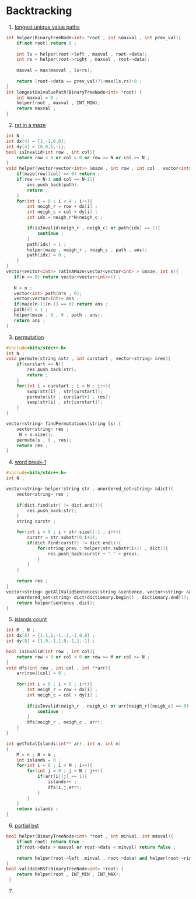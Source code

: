 # Backtracking 

1. [longest unique value paths](https://www.codingninjas.com/codestudio/problems/longest-univalue-path_985291?leftPanelTab=0)
```cpp
int helper(BinaryTreeNode<int> *root , int &maxval , int prev_val){
    if(not root) return 0 ;
    
    int ls = helper(root->left , maxval , root->data);
    int rs = helper(root->right , maxval , root->data);
    
    maxval = max(maxval , ls+rs);
    
    return (root->data == prev_val)?1+max(ls,rs):0 ;
}
int longestUnivaluePath(BinaryTreeNode<int> *root) {
    int maxval = 0 ;
    helper(root , maxval , INT_MIN);
    return maxval ;
}
```

2. [rat in a maze](https://www.codingninjas.com/codestudio/problems/rat-in-a-maze-all-paths_758966?leftPanelTab=0)
```cpp
int N ;
int dx[4] = {1,-1,0,0};
int dy[4] = {0,0,1,-1};
bool isInvalid(int row , int col){
    return row < 0 or col < 0 or row >= N or col >= N ;
}
void helper(vector<vector<int>> &maze , int row , int col , vector<int> &path ,vector<vector<int>> &ans){
    if(maze[row][col] == 0) return ;
    if(row == N-1 and col == N-1){
        ans.push_back(path);
        return ;
    }    
    for(int i = 0 ; i < 4 ; i++){
        int neigh_r = row + dx[i] ;
        int neigh_c = col + dy[i] ;
        int idx = neigh_r*N+neigh_c ;

        if(isInvalid(neigh_r , neigh_c) or path[idx] == 1){
            continue ;
        }
        path[idx] = 1 ;
        helper(maze , neigh_r , neigh_c , path , ans);
        path[idx] = 0 ;
    }
}
vector<vector<int>> ratInAMaze(vector<vector<int> > &maze, int n){
   if(n == 0) return vector<vector<int>>() ;
    
   N = n ;
   vector<int> path(n*n , 0);
   vector<vector<int>> ans ;
   if(maze[n-1][n-1] == 0) return ans ;
   path[0] = 1 ;
   helper(maze , 0 , 0 , path , ans);    
   return ans ;
}
```

3. [permutation](https://www.codingninjas.com/codestudio/problems/print-permutations-string_758958?leftPanelTab=1)
```cpp
#include<bits/stdc++.h>
int N ;
void permute(string &str , int curstart , vector<string> &res){
    if(curstart == N){
        res.push_back(str);
        return ;
    }
    for(int i = curstart ; i < N ; i++){
        swap(str[i] , str[curstart]);
        permute(str , curstart+1 , res);        
        swap(str[i] , str[curstart]);
    }
}

vector<string> findPermutations(string &s) {
    vector<string> res ;
     N = s.size();
    permute(s , 0 , res);
    return res ;
}
```

4. [word break-1](https://www.codingninjas.com/codestudio/problems/word-break-1_758963?leftPanelTab=0)
```cpp
#include<bits/stdc++.h>
int N ;

vector<string> helper(string str , unordered_set<string> &dict){
    vector<string> res ;
    
    if(dict.find(str) != dict.end()){
        res.push_back(str);    
    }
    string curstr ;     

    for(int i = 0 ; i < str.size()-1 ; i++){
        curstr = str.substr(0,i+1);
        if(dict.find(curstr) != dict.end()){
            for(string prev : helper(str.substr(i+1) , dict)){
                res.push_back(curstr + " " + prev);
            }
        }
    }
    
    return res ;
}
vector<string> getAllValidSentences(string &sentence, vector<string> &dictionary){
    unordered_set<string> dict(dictionary.begin() , dictionary.end());
    return helper(sentence ,dict);
}
```

5. [islands count](https://www.codingninjas.com/codestudio/problems/find-number-of-islands_630512?leftPanelTab=3)
```cpp
int M , N ;
int dx[8] = {1,1,1,-1,-1,-1,0,0} ;
int dy[8] = {1,0,-1,1,0,-1,1,-1} ;

bool isInvalid(int row , int col){
    return row < 0 or col < 0 or row >= M or col >= N ;
}
void dfs(int row , int col , int **arr){
    arr[row][col] = 0 ;
    
    for(int i = 0 ; i < 8 ; i++){
        int neigh_r = row + dx[i] ;
        int neigh_c = col + dy[i] ;
        
        if(isInvalid(neigh_r , neigh_c) or arr[neigh_r][neigh_c] == 0){
            continue ;
        }
        dfs(neigh_r , neigh_c , arr);
    }
}

int getTotalIslands(int** arr, int n, int m)
{
    M = n ; N = m ; 
    int islands = 0 ;
    for(int i = 0 ; i < M ; i++){
        for(int j = 0 ; j < N ; j++){
            if(arr[i][j] == 1){
                islands++ ;
                dfs(i,j,arr);
            }
        }
    }
    return islands ;
}
```

6. [partial bst](https://www.codingninjas.com/codestudio/problems/validate-bst_799483?leftPanelTab=0)
```cpp
bool helper(BinaryTreeNode<int> *root , int minval, int maxval){
    if(not root) return true ;
    if(root->data > maxval or root->data < minval) return false ;
    
    return helper(root->left ,minval , root->data) and helper(root->right , root->data , maxval);
}
bool validateBST(BinaryTreeNode<int> *root) {
    return helper(root , INT_MIN , INT_MAX);
 }
```

7. 